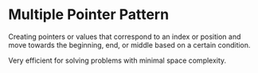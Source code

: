 # Multiple Pointer Pattern

Creating pointers or values that correspond to an index or position and move towards the beginning, end, or middle based on a certain condition.

Very efficient for solving problems with minimal space complexity.
